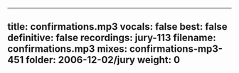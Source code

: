 
---
title: confirmations.mp3
vocals: false
best: false
definitive: false
recordings: jury-113
filename: confirmations.mp3
mixes: confirmations-mp3-451
folder: 2006-12-02/jury
weight: 0
---

